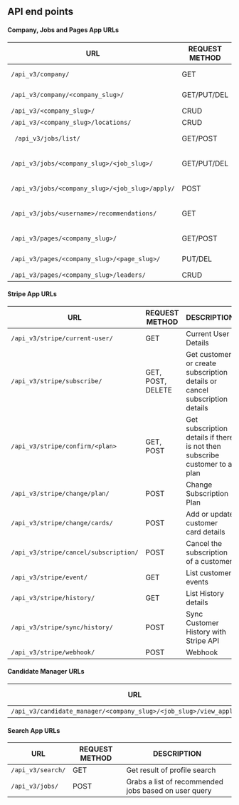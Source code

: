 ## API end points


#### Company, Jobs and Pages App URLs

|  URL | REQUEST METHOD  | DESCRIPTION|
|---|---|---|
|  `/api_v3/company/`    | GET |  List of all companies |
|  `/api_v3/company/<company_slug>/ ` | GET/PUT/DEL |  Specific company (company_slug) |
| `/api_v3/<company_slug>/`  | CRUD  |CompanyProfile   |
| `/api_v3/<company_slug>/locations/`  | CRUD  |  CompanyLocation |
| ` /api_v3/jobs/list/`  | GET/POST  | Create job, List company jobs  |
| `/api_v3/jobs/<company_slug>/<job_slug>/ `  | GET/PUT/DEL  |  Detail of job, endpoint to modify |
| ` /api_v3/jobs/<company_slug>/<job_slug>/apply/ `  |  POST |  Apply job endpoint |
| ` /api_v3/jobs/<username>/recommendations/ `  | GET  |   Returns recommended (not ai) jobs |
| ` /api_v3/pages/<company_slug>/   `  |  GET/POST  | Creation/get endpont for Page  |
| `/api_v3/pages/<company_slug>/<page_slug>/ `  |  PUT/DEL |  Update/delete endpoint for Page |
|` /api_v3/pages/<company_slug>/leaders/  `   | CRUD  | Leader  |


#### Stripe App URLs
|  URL | REQUEST METHOD  | DESCRIPTION|
|---|---|---|
|  `/api_v3/stripe/current-user/`    | GET | Current User Details   |
|  `/api_v3/stripe/subscribe/`    |  GET, POST, DELETE |  Get customer or create subscription details or cancel subscription details |
|  `/api_v3/stripe/confirm/<plan>`    | GET, POST | Get subscription details if there is not then subscribe customer to a plan  |
|  `/api_v3/stripe/change/plan/`    | POST | Change Subscription Plan  |
|  `/api_v3/stripe/change/cards/`    | POST |  Add or update customer card details |
|  `/api_v3/stripe/cancel/subscription/`    | POST |  Cancel the subscription of a customer |
|  `/api_v3/stripe/event/`    | GET |  List customer events  |
|  `/api_v3/stripe/history/`    | GET |  List History details   |
|  `/api_v3/stripe/sync/history/`    | POST | Sync Customer History with Stripe API  |
|  `/api_v3/stripe/webhook/`    | POST | Webhook  |


#### Candidate Manager URLs
|  URL | REQUEST METHOD  | DESCRIPTION|
|---|---|---|
|  `/api_v3/candidate_manager/<company_slug>/<job_slug>/view_applicants/`    | POST | Apply for job   |

#### Search App URLs
|  URL | REQUEST METHOD  | DESCRIPTION|
|---|---|---|
|  `/api_v3/search/`    | GET | Get result of profile search |
|  `/api_v3/jobs/`    | POST | Grabs a list of recommended jobs based on user query |
